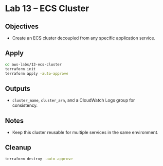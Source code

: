 # Lab 13 – ECS Cluster

## Objectives

- Create an ECS cluster decoupled from any specific application service.

## Apply

```bash
cd aws-labs/13-ecs-cluster
terraform init
terraform apply -auto-approve
```

## Outputs

- `cluster_name`, `cluster_arn`, and a CloudWatch Logs group for consistency.

## Notes

- Keep this cluster reusable for multiple services in the same environment.

## Cleanup

```bash
terraform destroy -auto-approve
```
